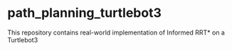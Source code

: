 # path_planning_turtlebot3
This repository contains real-world implementation of Informed RRT* on a Turtlebot3
